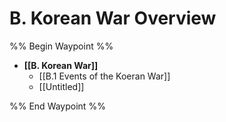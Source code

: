 # B. Korean War Overview
%% Begin Waypoint %%
- **[[B. Korean War]]**
	- [[B.1 Events of the Koeran War]]
	- [[Untitled]]

%% End Waypoint %%

